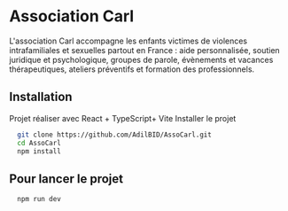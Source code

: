 
# Association Carl
L'association Carl accompagne les enfants victimes de violences intrafamiliales et sexuelles partout en France : aide personnalisée, soutien juridique et psychologique, groupes de parole, évènements et vacances thérapeutiques, ateliers préventifs et formation des professionnels.

## Installation
Projet réaliser avec React + TypeScript+ Vite
Installer le projet

```bash
  git clone https://github.com/AdilBID/AssoCarl.git
  cd AssoCarl
  npm install
```

## Pour lancer le projet

```bash
  npm run dev
```
